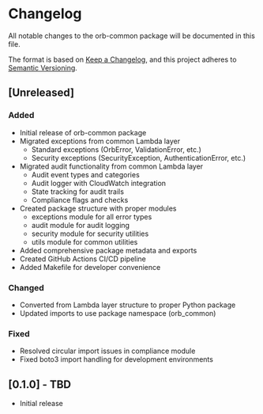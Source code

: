 # Changelog

All notable changes to the orb-common package will be documented in this file.

The format is based on [Keep a Changelog](https://keepachangelog.com/en/1.0.0/),
and this project adheres to [Semantic Versioning](https://semver.org/spec/v2.0.0.html).

## [Unreleased]

### Added
- Initial release of orb-common package
- Migrated exceptions from common Lambda layer
  - Standard exceptions (OrbError, ValidationError, etc.)
  - Security exceptions (SecurityException, AuthenticationError, etc.)
- Migrated audit functionality from common Lambda layer
  - Audit event types and categories
  - Audit logger with CloudWatch integration
  - State tracking for audit trails
  - Compliance flags and checks
- Created package structure with proper modules
  - exceptions module for all error types
  - audit module for audit logging
  - security module for security utilities
  - utils module for common utilities
- Added comprehensive package metadata and exports
- Created GitHub Actions CI/CD pipeline
- Added Makefile for developer convenience

### Changed
- Converted from Lambda layer structure to proper Python package
- Updated imports to use package namespace (orb_common)

### Fixed
- Resolved circular import issues in compliance module
- Fixed boto3 import handling for development environments

## [0.1.0] - TBD

- Initial release